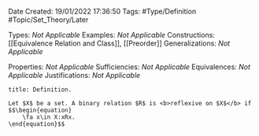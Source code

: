 <div class="topSpace"></div>

Date Created: 19/01/2022 17:36:50
Tags: #Type/Definition #Topic/Set_Theory/Later

Types: <i>Not Applicable</i>
Examples: <i>Not Applicable</i> 
Constructions: [[Equivalence Relation and Class]], [[Preorder]]
Generalizations: <i>Not Applicable</i>

Properties: <i>Not Applicable</i>
Sufficiencies: <i>Not Applicable</i>
Equivalences: <i>Not Applicable</i>
Justifications: <i>Not Applicable</i>

``` ad-Definition
title: Definition.

Let $X$ be a set. A binary relation $R$ is <b>reflexive on $X$</b> if
$$\begin{equation}
    \fa x\in X:xRx.
\end{equation}$$

```
